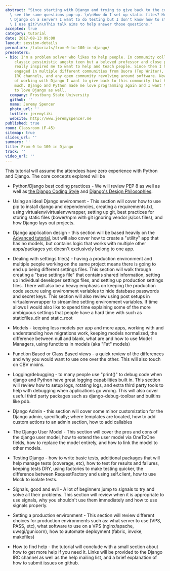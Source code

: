 ```yaml
---
abstract: "Since starting with Django and trying to give back to the community I always\
  \ see the same questions pop-up. \n\nHow do I set up static files? How do I run\
  \ Django on a server? I want to do testing but I don't know how to start. Why should\
  \ I use git?\n\nThis talk aims to help answer those questions."
accepted: true
category: tutorial
date: 2017-08-13 09:00
layout: session-details
permalink: /tutorials/from-0-to-100-in-django/
presenters:
- bio: I'm a problem solver who likes to help people. In community college I was the
    classic pessimistic angsty teen but a beloved professor and close personal friend
    really inspired me to want to help and teach people. Since then I have been actively
    engaged in multiple different communities from Quora (Top Writer), mailing lists,
    IRC channels, and any open community revolving around software. Now after years
    of working with Django I want to give back to this community that helped me so
    much. Django and Python made me love programming again and I want to get beginners
    to love Django as well.
  company: Frostburg State University
  github: ''
  name: Jeremy Spencer
  photo_url: ''
  twitter: jeremytiki
  website: http://www.jeremyspencer.me
published: true
room: Classroom (F-45)
sitemap: true
slides_url: ''
summary: ''
title: From 0 to 100 in Django
track: ''
video_url: ''
---
```


This tutorial will assume the attendees have zero experience with Python and Django. The core concepts explored will be

- Python/Django best coding practices - We will review PEP 8 as well as well as [the Django Coding Style](https://docs.djangoproject.com/en/dev/internals/contributing/writing-code/coding-style/) and [Django's Design Philosophies](https://docs.djangoproject.com/en/1.10/misc/design-philosophies/).

- Using an ideal Django environment - This section will cover how to use pip to install django and dependencies, creating a requirements.txt, using virtualenv/virtualenvwrapper, setting up git, best practices for storing static files (bower/npm with git ignoring vendor js/css files), and how Django lays out projects.

- Django application design - this section will be based heavily on the [Advanced tutorial](https://docs.djangoproject.com/en/1.10/intro/reusable-apps/), but will also cover how to create a "utility" app that has no models, but contains logic that works with multiple other apps/packages yet doesn't exclusively belong to one app.

- Dealing with settings file(s) - having a production environment and multiple people working on the same project means there is going to end up being different settings files. This section will walk through creating a "base settings file" that contains shared information, setting up individual developer settings files, and setting up production settings files. There will also be a heavy emphasis on keeping the production code secure using environment variables to hide database passwords and secret keys. This section will also review using post setups in virtualenvwrapper to streamline setting environment variables. If time allows I would also like to spend time explaining some of the more ambiguous settings that people have a hard time with such as staticfiles_dir and static_root

- Models - keeping less models per app and more apps, working with and understanding how migrations work, keeping models normalized, the difference between null and blank, what are and how to use Model Managers, using functions in models (aka "Fat" models)

- Function Based or Class Based views - a quick review of the differences and why you would want to use one over the other. This will also touch on CBV mixins.

- Logging/debugging -  to many people use "print()" to debug code when django and Python have great logging capabilities built in. This section will review how to setup logs, rotating logs, and extra third party tools to help with debugging when applications go wrong. This will also cover useful third party packages such as django-debug-toolbar and builtins like pdb.

- Django Admin - this section will cover some minor customization for the Django admin, specifically; where templates are located, how to add custom actions to an admin section, how to add callables

- The Django User Model - This section will cover the pros and cons of the django user model, how to extend the user model via OneToOne fields, how to replace the model entirely, and how to link the model to other models.

- Testing Django - how to write basic tests, additional packages that will help manage tests (coverage, etc), how to test for results and failures, keeping tests DRY, using factories to make testing quicker, the difference between RequestFactory and using self.client, how to use Mock to isolate tests.

- Signals, good and evil - A lot of beginners jump to signals to try and solve all their problems. This section will review when it is appropriate to use signals, why you shouldn't use them immediately and how to use signals properly.

- Setting a production environment - This section will review different choices for production environments such as: what server to use (VPS, PASS, etc), what software to use on a VPS (nginx/apache, uwsgi/gunicorn), how to automate deployment (fabric, invoke, makefiles)

- How to find help - the tutorial will conclude with a small section about how to get more help if you need it. Links will be provided to the Django IRC channel as well as the help mailing list, and a brief explanation of how to submit issues on github.
